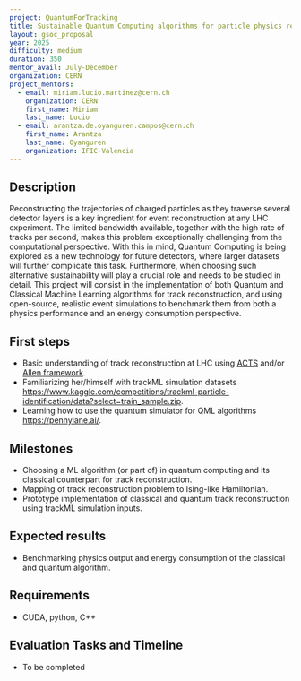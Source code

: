 ```yaml
---
project: QuantumForTracking
title: Sustainable Quantum Computing algorithms for particle physics reconstruction
layout: gsoc_proposal
year: 2025
difficulty: medium
duration: 350
mentor_avail: July-December
organization: CERN
project_mentors:
  - email: miriam.lucio.martinez@cern.ch
    organization: CERN
    first_name: Miriam
    last_name: Lucio
  - email: arantza.de.oyanguren.campos@cern.ch
    first_name: Arantza
    last_name: Oyanguren
    organization: IFIC-Valencia
---
```




## Description

Reconstructing the trajectories of charged particles as they traverse several detector layers is a key ingredient for event reconstruction at any LHC experiment. The limited bandwidth available, together with the high rate of tracks per second, makes this problem exceptionally challenging from the computational perspective. With this in mind, Quantum Computing is being explored as a new technology for future detectors, where larger datasets will further complicate this task. Furthermore, when choosing such alternative sustainability will play a crucial role and needs to be studied in detail. This project will consist in the implementation of both Quantum and Classical Machine Learning algorithms for track reconstruction, and using open-source, realistic event simulations to benchmark them from both a physics performance and an energy consumption perspective.

## First steps

* Basic understanding of track reconstruction at LHC using [ACTS](https://acts.readthedocs.io/en/latest/) and/or [Allen framework](https://allen-doc.docs.cern.ch/index.html).
* Familiarizing her/himself with trackML simulation datasets <https://www.kaggle.com/competitions/trackml-particle-identification/data?select=train_sample.zip>.
* Learning how to use the quantum simulator for QML algorithms <https://pennylane.ai/>. 


## Milestones

* Choosing a ML algorithm (or part of) in quantum computing and its classical counterpart for track reconstruction. 
* Mapping of track reconstruction problem to Ising-like Hamiltonian.
* Prototype implementation of classical and quantum track reconstruction using trackML simulation inputs.

## Expected results
 
* Benchmarking physics output and energy consumption of the classical and quantum algorithm.

## Requirements

* CUDA, python, C++

## Evaluation Tasks and Timeline

* To be completed




